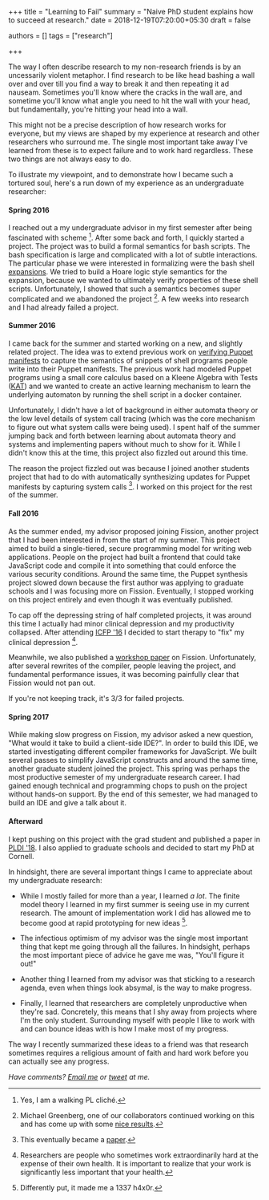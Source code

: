 +++
title = "Learning to Fail"
summary = "Naive PhD student explains how to succeed at research."
date = 2018-12-19T07:20:00+05:30
draft = false

authors = []
tags = ["research"]

+++

The way I often describe research to my non-research friends is by an
uncessarily violent metaphor. I find research to be like head bashing a wall
over and over till you find a way to break it and then repeating it ad nauseam.
Sometimes you'll know where the cracks in the wall are, and sometime you'll
know what angle you need to hit the wall with your head, but fundamentally,
you're hitting your head into a wall.

This might not be a precise description of how research works for everyone, but
my views are shaped by my experience at research and other researchers who
surround me. The single most important take away I've learned from these is
to expect failure and to work hard regardless. These two things are not always
easy to do.

To illustrate my viewpoint, and to demonstrate how I became such a tortured
soul, here's a run down of my experience as an undergraduate researcher:

#### Spring 2016

I reached out a my undergraduate advisor in my first semester after being
fascinated with scheme [^1]. After some back and forth, I quickly started
a project. The project was to build a formal semantics for bash scripts. The
bash specification is large and complicated with a lot of subtle interactions.
The particular phase we were interested in formalizing were the bash shell
[expansions](https://www.gnu.org/software/bash/manual/html_node/Shell-Expansions.html). We tried to build a Hoare logic style semantics for the expansion, because
we wanted to ultimately verify properties of these shell scripts. Unfortunately,
I showed that such a semantics becomes super complicated and we abandoned the
project [^2]. A few weeks into research and I had already failed a project.

#### Summer 2016

I came back for the summer and started working on a new, and slightly related
project. The idea was to extend previous work on [verifying Puppet
manifests](https://people.cs.umass.edu/~arjun/papers/2016-rehearsal.html) to
capture the semantics of snippets of shell programs people write into their
Puppet manifests. The previous work had modeled Puppet programs using a
small core calculus based on a Kleene Algebra with Tests ([KAT](https://www.cs.cornell.edu/~kozen/Papers/kat.pdf)) and we wanted to create an active learning
mechanism to learn the underlying automaton by running the shell script in
a docker container.

Unfortunately, I didn't have a lot of background in either automata theory or
the low level details of system call tracing (which was the core mechanism to
figure out what system calls were being used). I spent half of the summer
jumping back and forth between learning about automata theory and systems and
implementing papers without much to show for it. While I didn't know this
at the time, this project also fizzled out around this time.

The reason the project fizzled out was because I joined another students
project that had to do with automatically synthesizing updates for Puppet
manifests by capturing system calls [^3]. I worked on this project for the rest
of the summer.

#### Fall 2016

As the summer ended, my advisor proposed joining Fission, another project that
I had been interested in from the start of my summer. This project aimed to
build a single-tiered, secure programming model for writing web applications.
People on the project had built a frontend that could take JavaScript code and
compile it into something that could enforce the various security conditions.
Around the same time, the Puppet synthesis project slowed down because the
first author was applying to graduate schools and I was focusing more on
Fission.  Eventually, I stopped working on this project entirely and even
though it was eventually published.

To cap off the depressing string of half completed projects, it was around this
time I actually had minor clinical depression and my productivity collapsed. After
attending [ICFP '16](https://conf.researchr.org/home/icfp-2016) I decided to
start therapy to "fix" my clinical depression [^4].

Meanwhile, we also published a [workshop
paper](http://drops.dagstuhl.de/opus/volltexte/2017/7124/pdf/LIPIcs-SNAPL-2017-5.pdf)
on Fission. Unfortunately, after several rewrites of the compiler, people
leaving the project, and fundamental performance issues, it was becoming
painfully clear that Fission would not pan out.

If you're not keeping track, it's 3/3 for failed projects.

#### Spring 2017

While making slow progress on Fission, my advisor asked a new question, "What
would it take to build a client-side IDE?". In order to build this IDE, we
started investigating different compiler frameworks for JavaScript. We built
several passes to simplify JavaScript constructs and around the same time, another
graduate student joined the project. This spring was perhaps the most productive
semester of my undergraduate research career. I had gained enough technical
and programming chops to push on the project without hands-on support. By the
end of this semester, we had managed to build an IDE and give a talk about it.


#### Afterward

I kept pushing on this project with the grad student and published a paper
in [PLDI '18](https://conf.researchr.org/home/pldi-2018). I also applied to
graduate schools and decided to start my PhD at Cornell.

In hindsight, there are several important things I came to appreciate about
my undergraduate research:

- While I mostly failed for more than a year, I learned _a lot_. The finite model
  theory I learned in my first summer is seeing use in my current research. The
  amount of implementation work I did has allowed me to become good at rapid
  prototyping for new ideas [^5].

- The infectious optimism of my advisor was the single most important thing that
  kept me going through all the failures. In hindsight, perhaps the most important
  piece of advice he gave me was, "You'll figure it out!"

- Another thing I learned from my advisor was that sticking to a research agenda,
  even when things look absymal, is the way to make progress.

- Finally, I learned that researchers are completely unproductive when they're sad.
  Concretely, this means that I shy away from projects where I'm the only student.
  Surrounding myself with people I like to work with and can bounce ideas with
  is how I make most of my progress.

The way I recently summarized these ideas to a friend was that research sometimes
requires a religious amount of faith and hard work before you can actually
see any progress.

_Have comments? [Email me](mailto:rachit.nigam12@gmail.com) or [tweet](https://twitter.com/notypes) at me._

[^1]: Yes, I am a walking PL cliché.

[^2]: Michael Greenberg, one of our collaborators continued working on this and has come up with some [nice results](http://www.cs.pomona.edu/~michael/papers/px2018.pdf).

[^3]: This eventually became a [paper](https://aaronweiss.us/pubs/ase17.pdf).

[^4]: Researchers are people who sometimes work extraordinarily hard at the expense of their own health. It is important to realize that your work is significantly less important that your health.

[^5]: Differently put, it made me a 1337 h4x0r.
